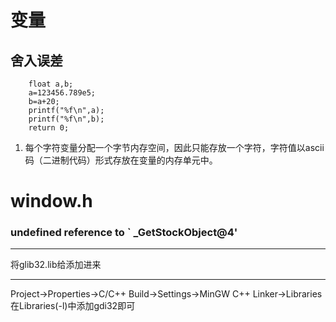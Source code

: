 # 变量
## 舍入误差

```
	float a,b;
	a=123456.789e5;
	b=a+20;
	printf("%f\n",a);
	printf("%f\n",b);
	return 0;
```
1. 每个字符变量分配一个字节内存空间，因此只能存放一个字符，字符值以ascii码（二进制代码）形式存放在变量的内存单元中。

# window.h
### undefined reference to ` _GetStockObject@4'

---
将glib32.lib给添加进来

---
Project->Properties->C/C++ Build->Settings->MinGW C++ Linker->Libraries
在Libraries(-l)中添加gdi32即可